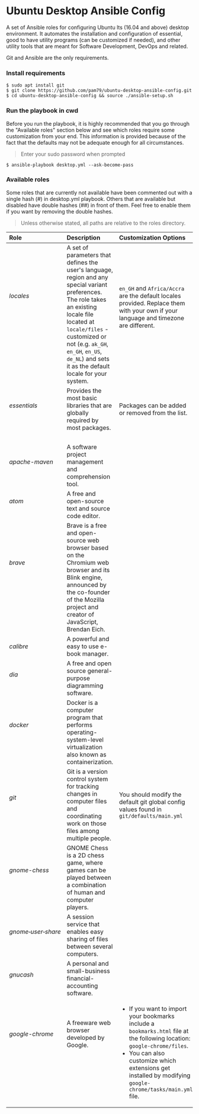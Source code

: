 # Ubuntu Desktop Ansible Config
A set of Ansible roles for configuring Ubuntu lts (16.04 and above) desktop environment. It automates the installation and configuration of essential, good to have utility programs (can be customized if needed), and other utility tools that are meant for Software Development, DevOps and related.                                              

Git and Ansible are the only requirements.

### Install requirements
    $ sudo apt install git
    $ git clone https://github.com/pam79/ubuntu-desktop-ansible-config.git
    $ cd ubuntu-desktop-ansible-config && source ./ansible-setup.sh

### Run the playbook in cwd
Before you run the playbook, it is highly recommended that you go through the "Available roles" section below and see which roles require some customization from your end. This information is provided because of the fact that the defaults may not be adequate enough for all circumstances.

>Enter your sudo password when prompted

    $ ansible-playbook desktop.yml --ask-become-pass

### Available roles
Some roles that are currently not available have been commented out with a single hash (#) in desktop.yml playbook. Others that are available but disabled have double hashes (##) in front of them. Feel free to enable them if you want by removing the double hashes.           

>Unless otherwise stated, all paths are relative to the roles directory.

Role                    | Description                 | Customization Options      
:---------------------- | :-------------------------- | :----------------------
_locales_ <br /><br /><br /><br /><br /><br /> | A set of parameters that defines the user's language, region and any special variant preferences. The role takes an existing locale file located at `locale/files` - customized or not (e.g. `ak_GH`, `en_GH`, `en_US`, `de_NL`) and sets it as the default locale for your system. | `en_GH` and `Africa/Accra` are the default locales provided. Replace them with your own if your language and timezone are different.<br /><br /><br />
_essentials_ <br /><br /> | Provides the most basic libraries that are globally required by most packages. | Packages can be added or removed from the list.
|<br />|
_apache-maven_ <br /><br /> | A software project management and comprehension tool.
_atom_ <br /><br /> | A free and open-source text and source code editor.
_brave_ <br /><br /><br /><br /><br /> | Brave is a free and open-source web browser based on the Chromium web browser and its Blink engine, announced by the co-founder of the Mozilla project and creator of JavaScript, Brendan Eich.
_calibre_ | A powerful and easy to use e-book manager.
_dia_ <br /><br /> | A free and open source general-purpose diagramming software.
_docker_ <br /><br /><br /> | Docker is a computer program that performs operating-system-level virtualization also known as containerization.
_git_ <br /><br /><br /> | Git is a version control system for tracking changes in computer files and coordinating work on those files among multiple people. | You should modify the default git global config values found in `git/defaults/main.yml`
_gnome-chess_ <br /><br /><br /> | GNOME Chess is a 2D chess game, where games can be played between a combination of human and computer players.
_gnome&#x2011;user&#x2011;share_ <br /><br /> | A session service that enables easy sharing of files between several computers.
_gnucash_ <br /><br /> | A personal and small-business financial-accounting software.
_google-chrome_ <br /><br /><br /><br /><br /><br /> | A freeware web browser developed by Google. <br /><br /><br /><br /><br /><br /> | <ul><li>If you want to import your bookmarks include a `bookmarks.html` file at the following location: `google-chrome/files`.</li> <li> You can also customize which extensions get installed by modifying `google-chrome/tasks/main.yml` file.</li></ul>

